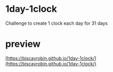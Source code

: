 # 1day-1clock
Challenge to create 1 clock each day for 31 days

# preview
[https://biscayrobin.github.io/1day-1clock/](https://biscayrobin.github.io/1day-1clock/)
